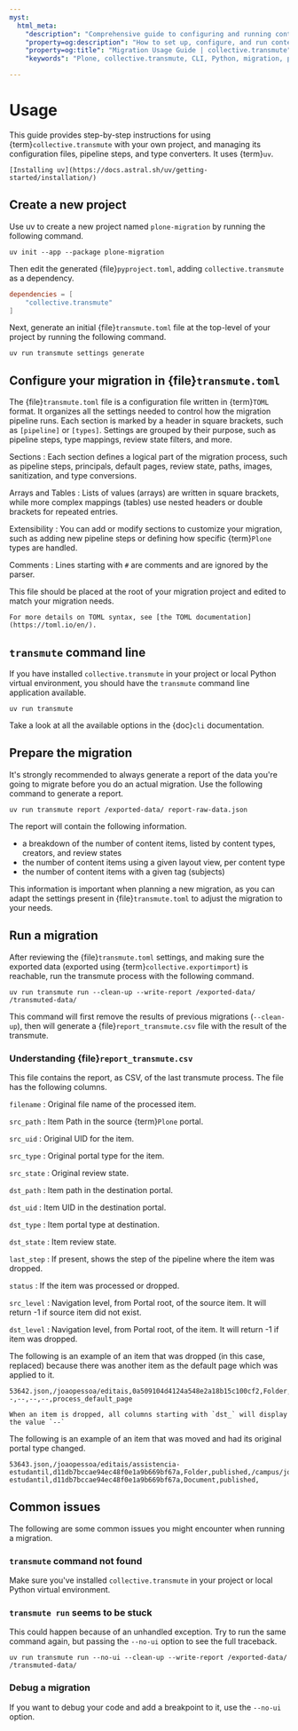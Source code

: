 ```yaml
---
myst:
  html_meta:
    "description": "Comprehensive guide to configuring and running content migrations with collective.transmute, including project setup, pipeline configuration, reporting, and troubleshooting."
    "property=og:description": "How to set up, configure, and run content migrations using collective.transmute. Includes pipeline steps, TOML configuration, CLI usage, and migration reporting."
    "property=og:title": "Migration Usage Guide | collective.transmute"
    "keywords": "Plone, collective.transmute, CLI, Python, migration, pipeline, TOML, report, content types, blocks, Volto, exportimport, transmogrifier"

---
```


# Usage

This guide provides step-by-step instructions for using {term}`collective.transmute` with your own project, and managing its configuration files, pipeline steps, and type converters.
It uses {term}`uv`.

```{seealso}
[Installing uv](https://docs.astral.sh/uv/getting-started/installation/)
```


## Create a new project

Use uv to create a new project named `plone-migration` by running the following command.

```shell
uv init --app --package plone-migration
```

Then edit the generated {file}`pyproject.toml`, adding `collective.transmute` as a dependency.

```toml
dependencies = [
    "collective.transmute"
]
```

Next, generate an initial {file}`transmute.toml` file at the top-level of your project by running the following command.

```shell
uv run transmute settings generate
```


## Configure your migration in {file}`transmute.toml`

The {file}`transmute.toml` file is a configuration file written in {term}`TOML` format.
It organizes all the settings needed to control how the migration pipeline runs.
Each section is marked by a header in square brackets, such as `[pipeline]` or `[types]`.
Settings are grouped by their purpose, such as pipeline steps, type mappings, review state filters, and more.

Sections
:   Each section defines a logical part of the migration process, such as pipeline steps, principals, default pages, review state, paths, images, sanitization, and type conversions.

Arrays and Tables
:   Lists of values (arrays) are written in square brackets, while more complex mappings (tables) use nested headers or double brackets for repeated entries.

Extensibility
:   You can add or modify sections to customize your migration, such as adding new pipeline steps or defining how specific {term}`Plone` types are handled.

Comments
:   Lines starting with `#` are comments and are ignored by the parser.

This file should be placed at the root of your migration project and edited to match your migration needs.

```{seealso}
For more details on TOML syntax, see [the TOML documentation](https://toml.io/en/).
```


## `transmute` command line

If you have installed `collective.transmute` in your project or local Python virtual environment, you should have the `transmute` command line application available.

```shell
uv run transmute
```

Take a look at all the available options in the {doc}`cli` documentation.


## Prepare the migration

It's strongly recommended to always generate a report of the data you're going to migrate before you do an actual migration.
Use the following command to generate a report.

```shell
uv run transmute report /exported-data/ report-raw-data.json
```

The report will contain the following information.

-   a breakdown of the number of content items, listed by content types, creators, and review states
-   the number of content items using a given layout view, per content type
-   the number of content items with a given tag (subjects)

This information is important when planning a new migration, as you can adapt the settings present in {file}`transmute.toml` to adjust the migration to your needs.


## Run a migration

After reviewing the {file}`transmute.toml` settings, and making sure the exported data (exported using {term}`collective.exportimport`) is reachable, run the transmute process with the following command.

```shell
uv run transmute run --clean-up --write-report /exported-data/ /transmuted-data/
```

This command will first remove the results of previous migrations (`--clean-up`), then will generate a {file}`report_transmute.csv` file with the result of the transmute.


### Understanding {file}`report_transmute.csv`

This file contains the report, as CSV, of the last transmute process.
The file has the following columns.

`filename`
:   Original file name of the processed item.

`src_path`
:   Item Path in the source {term}`Plone` portal.

`src_uid`
:   Original UID for the item.

`src_type`
:   Original portal type for the item.

`src_state`
:   Original review state.

`dst_path`
:   Item path in the destination portal.

`dst_uid`
:   Item UID in the destination portal.

`dst_type`
:   Item portal type at destination.

`dst_state`
:   Item review state.

`last_step`
:   If present, shows the step of the pipeline where the item was dropped.

`status`
:   If the item was processed or dropped.

`src_level`
:   Navigation level, from Portal root, of the source item. It will return -1 if source item did not exist.

`dst_level`
:   Navigation level, from Portal root, of the item. It will return -1 if item was dropped.

The following is an example of an item that was dropped (in this case, replaced) because there was another item as the default page which was applied to it.

```csv
53642.json,/joaopessoa/editais,0a509104d4124a548e2a18b15c100cf2,Folder,published,--,--,--,--,process_default_page
```

```{note}
When an item is dropped, all columns starting with `dst_` will display the value `--`
```

The following is an example of an item that was moved and had its original portal type changed.

```csv
53643.json,/joaopessoa/editais/assistencia-estudantil,d11db7bccae94ec48f0e1a9b669bf67a,Folder,published,/campus/joaopessoa/editais/assistencia-estudantil,d11db7bccae94ec48f0e1a9b669bf67a,Document,published,
```

## Common issues

The following are some common issues you might encounter when running a migration.

### `transmute` command not found

Make sure you've installed `collective.transmute` in your project or local Python virtual environment.

### `transmute run` seems to be stuck

This could happen because of an unhandled exception.
Try to run the same command again, but passing the `--no-ui` option to see the full traceback.

```shell
uv run transmute run --no-ui --clean-up --write-report /exported-data/ /transmuted-data/
```

### Debug a migration

If you want to debug your code and add a breakpoint to it, use the `--no-ui` option.

